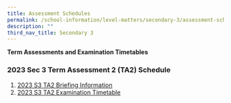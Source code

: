 ```yaml
---
title: Assessment Schedules
permalink: /school-information/level-matters/secondary-3/assessment-schedules/
description: ""
third_nav_title: Secondary 3
---
```

**Term Assessments and Examination Timetables**

### 2023 Sec 3 Term Assessment 2 (TA2) Schedule

1. [2023 S3 TA2 Briefing Information](/files/Level%20Matters/S3/2023/2023_%20letter%20to%20parents%20ta2%20sec%203.pdf)
2. [2023 S3 TA2 Examination Timetable](/files/Examination%20Timetables/2023%20Exam%20Timetables/TA2/2023%20s3%20ta2%20tt.pdf)